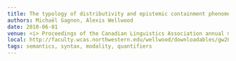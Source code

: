 ```yaml
---
title: The typology of distributivity and epistemic containment phenomena
authors: Michaël Gagnon, Alexis Wellwood
date: 2010-06-01
venue: <i> Proceedings of the Canadian Linguistics Association annual meeting</i>
local: http://faculty.wcas.northwestern.edu/wellwood/downloadables/gw2010cla.pdf
tags: semantics, syntax, modality, quantifiers
---
```


